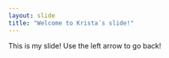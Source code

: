 ```yaml
---
layout: slide
title: "Welcome to Krista´s slide!"
---
```

This is my slide!
Use the left arrow to go back!